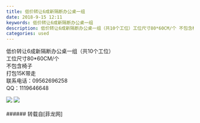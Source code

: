 ```yaml
---
title: 低价转让6成新隔断办公桌一组
date: 2018-9-15 12:11
keywords: 低价转让6成新隔断办公桌一组
description: 低价转让6成新隔断办公桌一组（共10个工位）工位尺寸80*60CM/个 不包含椅子打包15K带走联系电话：09562696258QQ：1119646648
categories: used
---
```

<td class="t_f" id="postmessage_1797085">

低价转让6成新隔断办公桌一组（共10个工位）<br/>
工位尺寸80*60CM/个 <br/>
不包含椅子<br/>
打包15K带走<br/>
联系电话：09562696258<br/>
QQ：1119646648<br/>

<img aid="944738" data-cf-modified-d5f2ef98dba2c9ade7bdb519-="" file="data/attachment/forum/201809/15/120810g2seoyz6oanmdxty.jpg.thumb.jpg" id="aimg_944738" inpost="1" onclick="" onmouseover="" src="http://www.flw.ph/data/attachment/forum/201809/15/120810g2seoyz6oanmdxty.jpg" style="cursor:pointer" zoomfile="data/attachment/forum/201809/15/120810g2seoyz6oanmdxty.jpg"/>



<img aid="944739" data-cf-modified-d5f2ef98dba2c9ade7bdb519-="" file="data/attachment/forum/201809/15/120833qyx82musdmgj5qmy.jpg.thumb.jpg" id="aimg_944739" inpost="1" onclick="" onmouseover="" src="http://www.flw.ph/data/attachment/forum/201809/15/120833qyx82musdmgj5qmy.jpg" style="cursor:pointer" zoomfile="data/attachment/forum/201809/15/120833qyx82musdmgj5qmy.jpg"/>


<br/>
<br/>
</td>
###### 转载自[菲龙网]